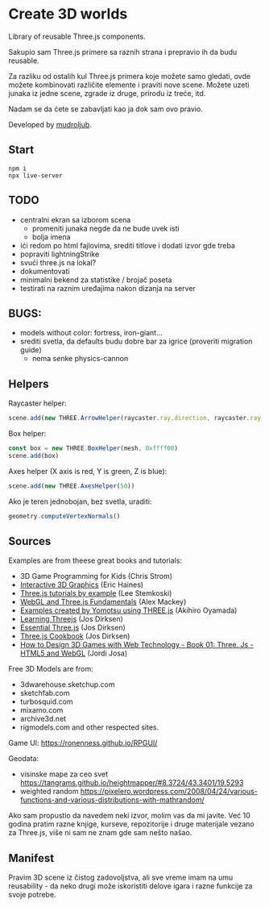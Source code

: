 # Create 3D worlds

Library of reusable Three.js components.

Sakupio sam Three.js primere sa raznih strana i prepravio ih da budu reusable.

Za razliku od ostalih kul Three.js primera koje možete samo gledati, ovde možete kombinovati različite elemente i praviti nove scene. Možete uzeti junaka iz jedne scene, zgrade iz druge, prirodu iz treće, itd.

Nadam se da ćete se zabavljati kao ja dok sam ovo pravio.

Developed by [mudroljub](https://twitter.com/mudroljub).

## Start

```
npm i
npx live-server
```

## TODO

- centralni ekran sa izborom scena 
  - promeniti junaka negde da ne bude uvek isti
  - bolja imena
- ići redom po html fajlovima, srediti titlove i dodati izvor gde treba
- popraviti lightningStrike
- svući three.js na lokal?
- dokumentovati
- minimalni bekend za statistike / brojač poseta
- testirati na raznim uređajima nakon dizanja na server

## BUGS:

- models without color: fortress, iron-giant...
- srediti svetla, da defaults budu dobre bar za igrice (proveriti migration guide)
  - nema senke physics-cannon

## Helpers

Raycaster helper:

```js
scene.add(new THREE.ArrowHelper(raycaster.ray.direction, raycaster.ray.origin, 300))
```

Box helper:

```js
const box = new THREE.BoxHelper(mesh, 0xffff00)
scene.add(box)
```

Axes helper (X axis is red, Y is green, Z is blue):

```js
scene.add(new THREE.AxesHelper(50))
```

Ako je teren jednobojan, bez svetla, uraditi:

```js
geometry.computeVertexNormals()
```

## Sources

Examples are from theese great books and tutorials:

* 3D Game Programming for Kids (Chris Strom)
* [Interactive 3D Graphics](https://in.udacity.com/course/interactive-3d-graphics--cs291/) (Eric Haines)
* [Three.js tutorials by example](http://stemkoski.github.io/Three.js/) (Lee Stemkoski)
* [WebGL and Three.js Fundamentals](https://github.com/alexmackey/threeJsBasicExamples) (Alex Mackey)
* [Examples created by Yomotsu using THREE.js](http://yomotsu.github.io/threejs-examples/) (Akihiro Oyamada)
* [Learning Threejs](https://github.com/josdirksen/learning-threejs) (Jos Dirksen)
* [Essential Three.js](https://github.com/josdirksen/essential-threejs) (Jos Dirksen)
* [Three.js Cookbook](https://github.com/josdirksen/threejs-cookbook) (Jos Dirksen)
* [How to Design 3D Games with Web Technology - Book 01: Three. Js - HTML5 and WebGL](https://thefiveplanets.org/b01/) (Jordi Josa)

Free 3D Models are from: 
- 3dwarehouse.sketchup.com
- sketchfab.com
- turbosquid.com 
- mixamo.com
- archive3d.net
- rigmodels.com
and other respected sites.

Game UI: https://ronenness.github.io/RPGUI/

Geodata:
- visinske mape za ceo svet https://tangrams.github.io/heightmapper/#8.3724/43.3401/19.5293
- weighted random https://pixelero.wordpress.com/2008/04/24/various-functions-and-various-distributions-with-mathrandom/

Ako sam propustio da navedem neki izvor, molim vas da mi javite. Već 10 godina pratim razne knjige, kurseve, repozitorije i druge materijale vezano za Three.js, više ni sam ne znam gde sam nešto našao.

## Manifest

Pravim 3D scene iz čistog zadovoljstva, ali sve vreme imam na umu reusability - da neko drugi može iskoristiti delove igara i razne funkcije za svoje potrebe.
